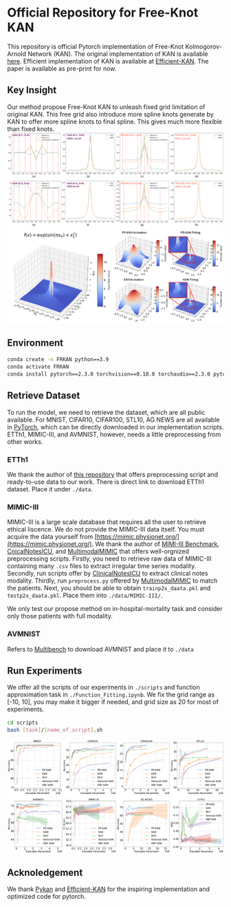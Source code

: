 # Official Repository for Free-Knot KAN

This repository is official Pytorch implementation of Free-Knot Kolmogorov-Arnold Network (KAN).
The original implementation of KAN is available [here](https://github.com/KindXiaoming/pykan). Efficient implementation of KAN is available at [Efficient-KAN](https://github.com/Blealtan/efficient-kan). The paper is available as pre-print for now.


## Key Insight
Our method propose Free-Knot KAN to unleash fixed grid limitation of original KAN. This free grid also introduce more spline knots generate by KAN to offer more spline knots to final spline. This gives much more flexible than fixed knots.
![Simple Function Fitting](./assets/simple_function_fitting.png)
![Activation](./assets/Activation_and_function_fitting.jpg)



## Environment
```bash
conda create -n FRKAN python==3.9
conda activate FRKAN
conda install pytorch==2.3.0 torchvision==0.18.0 torchaudio==2.3.0 pytorch-cuda=12.1 -c pytorch -c nvidia
```


## Retrieve Dataset
To run the model, we need to retrieve the dataset, which are all public available. For MNIST, CIFAR10, CIFAR100, STL10, AG NEWS are all available in [PyTorch](https://pytorch.org/vision/0.20/datasets.html), which can be directly downloaded in our implementation scripts. ETTh1, MIMIC-III, and AVMNIST, however, needs a little preprocessing from other works. 

### ETTh1
We thank the author of [this repository](https://github.com/DAMO-DI-ML/NeurIPS2023-One-Fits-All) that offers preprocessing script and ready-to-use data to our work. There is direct link to download ETTh1 dataset. Place it under `./data`.

### MIMIC-III
MIMIC-III is a large scale database that requires all the user to retrieve ethical liscence. We do not provide the MIMIC-III data itself. You must acquire the data yourself from [https://mimic.physionet.org/](https://mimic.physionet.org/). We thank the author of [MIMI-III Benchmark](https://github.com/YerevaNN/mimic3-benchmarks), [CnicalNotesICU](https://github.com/kaggarwal/ClinicalNotesICU), and [MultimodalMIMIC](https://github.com/XZhang97666/MultimodalMIMIC) that offers well-orgnized preprocessing scripts. Firstly, you need to retrieve raw data of MIMIC-III containing many `.csv` files to extract irregular time series modality. Secondly, run scripts offer by [ClinicalNotesICU](https://github.com/kaggarwal/ClinicalNotesICU) to extract clinical notes modality. Thirdly, run `preprocess.py` offered by [MultimodalMIMIC](https://github.com/XZhang97666/MultimodalMIMIC) to match the patients. Next, you should be able to obtain `trainp2x_daata.pkl` and `testp2x_daata.pkl`. Place them into `./data/MIMIC-III/`.

We only test our propose method on in-hospital-mortality task and consider only those patients with full modality.

### AVMNIST
Refers to [Multibench](https://github.com/pliang279/MultiBench) to download AVMNIST and place it to `./data`



## Run Experiments
We offer all the scripts of our experiments in `./scripts` and function approximation task in `./Function_Fitting.ipynb`. We fix the grid range as [-10, 10], you may make it bigger if needed, and grid size as 20 for most of experiments.


```bash
cd scripts
bash [task]/[name_of_script].sh
```


![All Performance](./assets/All_performance.png)



## Acknoledgement
We thank [Pykan](https://github.com/KindXiaoming/pykan) and [Efficient-KAN](https://github.com/Blealtan/efficient-kan) for the inspiring implementation and optimized code for pytorch.
